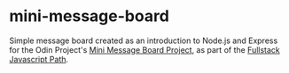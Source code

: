 # mini-message-board
Simple message board created as an introduction to Node.js and Express for the Odin Project's [Mini Message Board Project](https://www.theodinproject.com/paths/full-stack-javascript/courses/nodejs/lessons/mini-message-board), as part of the [Fullstack Javascript Path](https://www.theodinproject.com/paths/full-stack-javascript).

